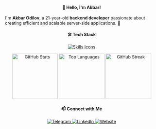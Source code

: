 <h4 align="center">👋 Hello, I'm Akbar!</h4>
<p align="left">
  I'm <strong>Akbar Odilov</strong>, a 21-year-old <strong>backend developer</strong> passionate about creating efficient and scalable server-side applications. 🚀
</p>
<h4 align="center">🛠️ Tech Stack</h4>
<p align="center">
  <a href="https://skillicons.dev">
    <img src="https://skillicons.dev/icons?i=html,css,bootstrap,js,nodejs,express,react,electron,mongodb" alt="Skills Icons" />
  </a>
</p>
<div align="center">
  <img src="https://github-readme-stats.vercel.app/api?username=odilov-a&hide_title=false&hide_rank=false&show_icons=true&include_all_commits=true&count_private=true&disable_animations=false&theme=dracula&locale=en&hide_border=false&order=1" height="150" alt="GitHub Stats" />
  <img src="https://github-readme-stats.vercel.app/api/top-langs?username=odilov-a&locale=en&hide_title=false&layout=compact&card_width=320&langs_count=5&theme=dracula&hide_border=false&order=2" height="150" alt="Top Languages" />
  <img src="https://streak-stats.demolab.com?user=odilov-a&locale=en&mode=daily&theme=dracula&hide_border=false&border_radius=5&order=3" height="150" alt="GitHub Streak" />
</div>
<h4 align="center">📫 Connect with Me</h4>
<p align="center">
  <a href="https://t.me/akbr_odlv" target="_blank">
    <img src="https://img.shields.io/badge/Telegram-2CA5E0?style=for-the-badge&logo=telegram&logoColor=white" alt="Telegram"/>
  </a>
  <a href="https://www.linkedin.com/in/odilov-akbar/" target="_blank">
   <img src="https://img.shields.io/badge/LinkedIn-blue?style=for-the-badge&logo=linkedin&logoColor=white" alt="LinkedIn"/>
  </a>
  <a href="https://www.akbar-odilov.uz" target="_blank">
    <img src="https://img.shields.io/badge/Website-green?style=for-the-badge&logo=google-chrome&logoColor=white" alt="Website"/>
  </a>
</p>
